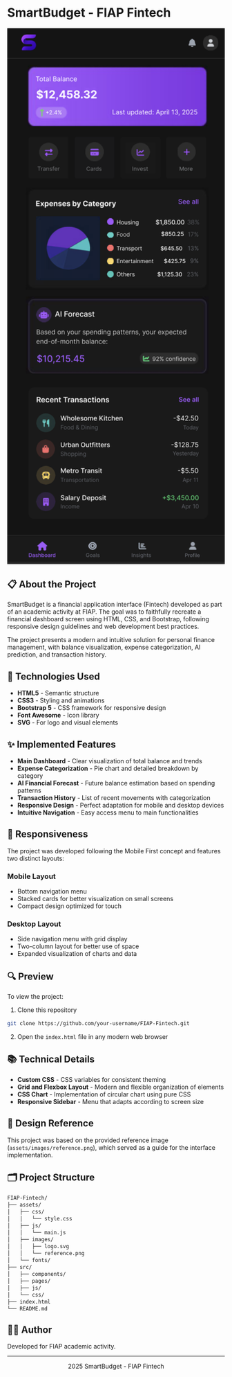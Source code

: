 # SmartBudget - FIAP Fintech

<div align="center">
  <img src="assets/images/reference.png" alt="SmartBudget Screenshot" width="650px">
</div>

## 📋 About the Project

SmartBudget is a financial application interface (Fintech) developed as part of an academic activity at FIAP. The goal was to faithfully recreate a financial dashboard screen using HTML, CSS, and Bootstrap, following responsive design guidelines and web development best practices.

The project presents a modern and intuitive solution for personal finance management, with balance visualization, expense categorization, AI prediction, and transaction history.

## 🚀 Technologies Used

- **HTML5** - Semantic structure
- **CSS3** - Styling and animations
- **Bootstrap 5** - CSS framework for responsive design
- **Font Awesome** - Icon library
- **SVG** - For logo and visual elements

## ✨ Implemented Features

- **Main Dashboard** - Clear visualization of total balance and trends
- **Expense Categorization** - Pie chart and detailed breakdown by category
- **AI Financial Forecast** - Future balance estimation based on spending patterns
- **Transaction History** - List of recent movements with categorization
- **Responsive Design** - Perfect adaptation for mobile and desktop devices
- **Intuitive Navigation** - Easy access menu to main functionalities

## 📱 Responsiveness

The project was developed following the Mobile First concept and features two distinct layouts:

### Mobile Layout
- Bottom navigation menu
- Stacked cards for better visualization on small screens
- Compact design optimized for touch

### Desktop Layout
- Side navigation menu with grid display
- Two-column layout for better use of space
- Expanded visualization of charts and data

## 🔍 Preview

To view the project:

1. Clone this repository
```bash
git clone https://github.com/your-username/FIAP-Fintech.git
```

2. Open the `index.html` file in any modern web browser

## 📚 Technical Details

- **Custom CSS** - CSS variables for consistent theming
- **Grid and Flexbox Layout** - Modern and flexible organization of elements
- **CSS Chart** - Implementation of circular chart using pure CSS
- **Responsive Sidebar** - Menu that adapts according to screen size

## 🎨 Design Reference

This project was based on the provided reference image (`assets/images/reference.png`), which served as a guide for the interface implementation.

## 🗂️ Project Structure

```
FIAP-Fintech/
├── assets/
│   ├── css/
│   │   └── style.css
│   ├── js/
│   │   └── main.js
│   ├── images/
│   │   ├── logo.svg
│   │   └── reference.png
│   └── fonts/
├── src/
│   ├── components/
│   ├── pages/
│   ├── js/
│   └── css/
├── index.html
└── README.md
```

## 👨‍💻 Author

Developed for FIAP academic activity.

---

<div align="center">
  <p>2025 SmartBudget - FIAP Fintech</p>
</div>